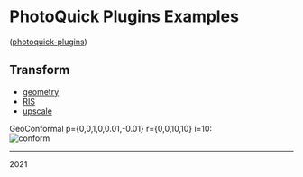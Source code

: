 # PhotoQuick Plugins Examples

([photoquick-plugins](https://github.com/ImageProcessing-ElectronicPublications/photoquick-plugins))

## Transform

* [geometry](./geometry)
* [RIS](./ris)
* [upscale](./upscale)

GeoConformal p={0,0,1,0,0.01,-0.01} r={0,0,10,10} i=10:  
![conform](./lena.geoconformal.png)

----

2021

